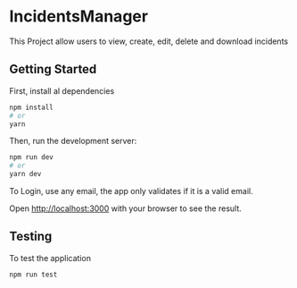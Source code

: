 # IncidentsManager

This Project allow users to view, create, edit, delete and download incidents

## Getting Started

First, install al dependencies

```bash
npm install
# or
yarn
```

Then, run the development server:

```bash
npm run dev
# or
yarn dev
```

To Login, use any email, the app only validates if it is a valid email.

Open [http://localhost:3000](http://localhost:3000) with your browser to see the result.

## Testing

To test the application

```bash
npm run test
```
